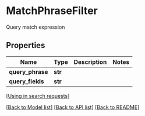 # MatchPhraseFilter

Query match expression
## Properties
Name | Type | Description | Notes
------------ | ------------- | ------------- | -------------
**query_phrase** | **str** |  | 
**query_fields** | **str** |  | 

[[Using in search requests]](SearchRequest.md#MatchPhraseFilter)

[[Back to Model list]](../README.md#documentation-for-models) [[Back to API list]](../README.md#documentation-for-api-endpoints) [[Back to README]](../README.md)


